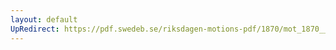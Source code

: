 ```yaml
---
layout: default
UpRedirect: https://pdf.swedeb.se/riksdagen-motions-pdf/1870/mot_1870__ak__00214.pdf
---
```

